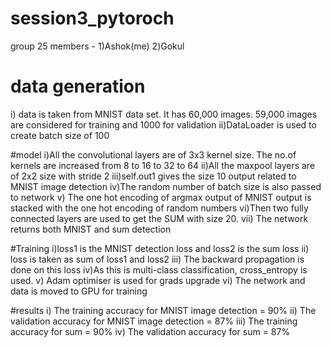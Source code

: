 # session3_pytoroch

group 25 members - 
1)Ashok(me)
2)Gokul

# data generation
i) data is taken from MNIST data set. It has 60,000 images. 59,000 images are considered for training and 1000 for validation
ii)DataLoader is used to create batch size of 100

#model
i)All the convolutional layers are of 3x3 kernel size. The no.of kernels are increased from 8 to 16 to 32 to 64 
ii)All the maxpool layers are of 2x2 size with stride 2
iii)self.out1 gives the size 10 output related to MNIST image detection
iv)The random number of batch size is also passed to network
v) The one hot encoding of argmax output of MNIST output is stacked with the one hot encoding of random numbers
vi)Then two fully connected layers are used to get the SUM with size 20.
vii) The network returns both MNIST and sum detection

#Training
i)loss1 is the MNIST detection loss and loss2 is the sum loss
ii) loss is taken as sum of loss1 and loss2
iii) The backward propagation is done on this loss
iv)As this is multi-class classification, cross_entropy is used.
v) Adam optimiser is used for grads upgrade
vi) The network and data is moved to GPU for training

#results
i) The training accuracy for MNIST image detection = 90%
ii) The validation accuracy for MNIST image detection = 87%
iii) The training accuracy for sum = 90%
iv) The validation accuracy for sum = 87%



